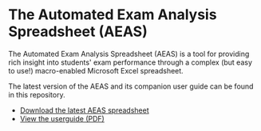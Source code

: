# The Automated Exam Analysis Spreadsheet (AEAS)
The Automated Exam Analysis Spreadsheet (AEAS) is a tool for providing rich insight into students' exam performance through a complex (but easy to use!) macro-enabled Microsoft Excel spreadsheet.

The latest version of the AEAS and its companion user guide can be found in this repository.

- [Download the latest AEAS spreadsheet](https://github.com/awdimmick/aeas/raw/main/AEAS_JUN24_Beta%20C_TEMPLATE.xltm)
- [View the userguide (PDF)](https://github.com/awdimmick/aeas/blob/19b5ef53eefbd8301835adeedb41380b406b5b0e/Getting%20started%20with%20AEAS%20-%20Jan%2022b.pdf)
